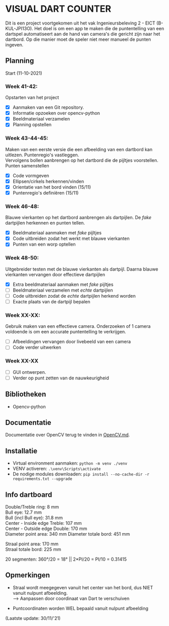 # VISUAL DART COUNTER  
Dit is een project voortgekomen uit het vak Ingenieursbeleving 2 - EICT (B-KUL-JPI13O). Het doel is om een app te maken die de puntentelling van een dartspel automatiseert aan de hand van camera's die gericht zijn naar het dartbord. Op die manier moet de speler niet meer manueel de punten ingeven.

## Planning  
Start (11-10-2021)  
### Week 41-42:  
Opstarten van het project  
- [x] Aanmaken van een Git repository.  
- [x] Informatie opzoeken over opencv-python
- [x] Beeldmateriaal verzamelen  
- [x] Planning opstellen

### Week 43-44-45:
Maken van een eerste versie die een afbeelding van een dartbord kan uitlezen. Puntenregio's vastleggen.  
Vervolgens bollen aanbrengen op het dartbord die de pijltjes voorstellen.   
Punten samenstellen
- [x] Code vormgeven
- [x] Ellipsen/cirkels herkennen/vinden
- [x] Orientatie van het bord vinden (15/11)  
- [x] Puntenregio's definiëren (15/11)  
### Week 46-48:  
Blauwe vierkanten op het dartbord aanbrengen als dartpijlen. De *fake* dartpijlen herkennen en punten tellen.
- [x] Beeldmateriaal aanmaken met *fake* pijltjes
- [x] Code uitbreiden zodat het werkt met blauwe vierkanten
- [x] Punten van een worp optellen
### Week 48-50:  
Uitgebreider testen met de blauwe vierkanten als dartpijl. Daarna blauwe vierkanten vervangen door effectieve dartpijlen
- [x] Extra beeldmateriaal aanmaken met *fake* pijltjes
- [ ] Beeldmateriaal verzamelen met *echte* dartpijlen
- [ ] Code uitbreiden zodat de *echte* dartpijlen herkend worden
- [ ] Exacte plaats van de dartpijl bepalen
### Week XX-XX:
Gebruik maken van een effectieve camera. Onderzoeken of 1 camera voldoende is om een accurate puntentelling te verkrijgen. 
- [ ] Afbeeldingen vervangen door livebeeld van een camera
- [ ] Code verder uitwerken
### Week XX-XX
- [ ] GUI ontwerpen. 
- [ ] Verder op punt zetten van de nauwkeurigheid

## Bibliotheken  
* Opencv-python  

## Documentatie
Documentatie over OpenCV terug te vinden in [OpenCV.md](opencv.md).
## Installatie  
* Virtual environment aanmaken: `python -m venv ./venv`
* VENV activeren: `.\venv\Scripts\activate`
* De nodige modules downloaden: `pip install --no-cache-dir -r requirements.txt --upgrade`  

## Info dartboard
Double/Treble ring: 8 mm  
Bull eye: 12.7 mm  
Bull (incl Bull eye): 31.8 mm  
Center - Inside edge Treble: 107 mm  
Center - Outside edge Double: 170 mm  
Diameter point area: 340 mm 
Diameter totale bord: 451 mm  
  
Straal point area: 170 mm   
Straal totale bord: 225 mm  
  
20 segmenten: 360°/20 = 18° || 2*PI/20 = PI/10 = 0.31415  

## Opmerkingen
* Straal wordt meegegeven vanuit het center van het bord, dus NIET vanuit nulpunt afbeelding.  
--> Aanpassen door coordinaat van Dart te verschuiven

* Puntcoordinaten worden WEL bepaald vanuit nulpunt afbeelding


(Laatste update: 30/11/'21)